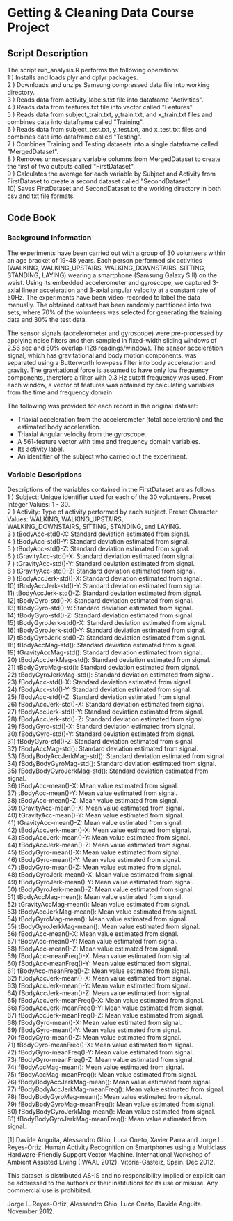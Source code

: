 #   Getting & Cleaning Data Course Project


##  Script Description

The script run_analysis.R performs the following operations:  
1 )  Installs and loads plyr and dplyr packages.  
2 )  Downloads and unzips Samsung compressed data file into working directory.  
3 )  Reads data from activity_labels.txt file into dataframe "Activities".  
4 )  Reads data from features.txt file into vector called "Features".  
5 )  Reads data from subject_train.txt, y_train.txt, and x_train.txt files and combines data into dataframe called "Training".  
6 )  Reads data from subject_test.txt, y_test.txt, and x_test.txt files and combines data into dataframe called "Testing".  
7 )  Combines Training and Testing datasets into a single dataframe called "MergedDataset".  
8 )  Removes unnecessary variable columns from MergedDataset to create the first of two outputs called "FirstDataset".  
9 )  Calculates the average for each variable by Subject and Activity from FirstDataset to create a second dataset called "SecondDataset".    
10)  Saves FirstDataset and SecondDataset to the working directory in both csv and txt file formats.  


##  Code Book

### Background Information
  
The experiments have been carried out with a group of 30 volunteers within an age bracket of 19-48 years. Each person performed six activities (WALKING, WALKING_UPSTAIRS, WALKING_DOWNSTAIRS, SITTING, STANDING, LAYING) wearing a smartphone (Samsung Galaxy S II) on the waist. Using its embedded accelerometer and gyroscope, we captured 3-axial linear acceleration and 3-axial angular velocity at a constant rate of 50Hz. The experiments have been video-recorded to label the data manually. The obtained dataset has been randomly partitioned into two sets, where 70% of the volunteers was selected for generating the training data and 30% the test data. 
  
The sensor signals (accelerometer and gyroscope) were pre-processed by applying noise filters and then sampled in fixed-width sliding windows of 2.56 sec and 50% overlap (128 readings/window). The sensor acceleration signal, which has gravitational and body motion components, was separated using a Butterworth low-pass filter into body acceleration and gravity. The gravitational force is assumed to have only low frequency components, therefore a filter with 0.3 Hz cutoff frequency was used. From each window, a vector of features was obtained by calculating variables from the time and frequency domain.
  
  
The following was provided for each record in the original dataset:
- Triaxial acceleration from the accelerometer (total acceleration) and the estimated body acceleration.
- Triaxial Angular velocity from the gyroscope. 
- A 561-feature vector with time and frequency domain variables.
- Its activity label. 
- An identifier of the subject who carried out the experiment.
  
  
### Variable Descriptions

Descriptions of the variables contained in the FirstDataset are as follows:  
1 )  Subject: Unique identifier used for each of the 30 volunteers.  Preset Integer Values: 1 - 30.  
2 )  Activity: Type of activity performed by each subject.  Preset Character Values: WALKING, WALKING_UPSTAIRS,  
     WALKING_DOWNSTAIRS, SITTING, STANDING, and LAYING.  
3 ) 	tBodyAcc-std()-X: Standard deviation estimated from signal.  
4 ) 	tBodyAcc-std()-Y: Standard deviation estimated from signal.  
5 ) 	tBodyAcc-std()-Z: Standard deviation estimated from signal.  
6 ) 	tGravityAcc-std()-X: Standard deviation estimated from signal.  
7 ) 	tGravityAcc-std()-Y: Standard deviation estimated from signal.  
8 ) 	tGravityAcc-std()-Z: Standard deviation estimated from signal.  
9 ) 	tBodyAccJerk-std()-X: Standard deviation estimated from signal.  
10) 	tBodyAccJerk-std()-Y: Standard deviation estimated from signal.  
11) 	tBodyAccJerk-std()-Z: Standard deviation estimated from signal.  
12) 	tBodyGyro-std()-X: Standard deviation estimated from signal.  
13) 	tBodyGyro-std()-Y: Standard deviation estimated from signal.  
14) 	tBodyGyro-std()-Z: Standard deviation estimated from signal.  
15) 	tBodyGyroJerk-std()-X: Standard deviation estimated from signal.  
16) 	tBodyGyroJerk-std()-Y: Standard deviation estimated from signal.  
17) 	tBodyGyroJerk-std()-Z: Standard deviation estimated from signal.  
18) 	tBodyAccMag-std(): Standard deviation estimated from signal.  
19) 	tGravityAccMag-std(): Standard deviation estimated from signal.  
20) 	tBodyAccJerkMag-std(): Standard deviation estimated from signal.  
21) 	tBodyGyroMag-std(): Standard deviation estimated from signal.  
22) 	tBodyGyroJerkMag-std(): Standard deviation estimated from signal.  
23) 	fBodyAcc-std()-X: Standard deviation estimated from signal.  
24) 	fBodyAcc-std()-Y: Standard deviation estimated from signal.  
25) 	fBodyAcc-std()-Z: Standard deviation estimated from signal.  
26) 	fBodyAccJerk-std()-X: Standard deviation estimated from signal.  
27) 	fBodyAccJerk-std()-Y: Standard deviation estimated from signal.  
28) 	fBodyAccJerk-std()-Z: Standard deviation estimated from signal.  
29) 	fBodyGyro-std()-X: Standard deviation estimated from signal.  
30) 	fBodyGyro-std()-Y: Standard deviation estimated from signal.  
31) 	fBodyGyro-std()-Z: Standard deviation estimated from signal.  
32) 	fBodyAccMag-std(): Standard deviation estimated from signal.  
33) 	fBodyBodyAccJerkMag-std(): Standard deviation estimated from signal.  
34) 	fBodyBodyGyroMag-std(): Standard deviation estimated from signal.  
35) 	fBodyBodyGyroJerkMag-std(): Standard deviation estimated from signal.  
36) 	tBodyAcc-mean()-X: Mean value estimated from signal.  
37) 	tBodyAcc-mean()-Y: Mean value estimated from signal.  
38) 	tBodyAcc-mean()-Z: Mean value estimated from signal.  
39) 	tGravityAcc-mean()-X: Mean value estimated from signal.  
40) 	tGravityAcc-mean()-Y: Mean value estimated from signal.  
41) 	tGravityAcc-mean()-Z: Mean value estimated from signal.  
42) 	tBodyAccJerk-mean()-X: Mean value estimated from signal.  
43) 	tBodyAccJerk-mean()-Y: Mean value estimated from signal.  
44) 	tBodyAccJerk-mean()-Z: Mean value estimated from signal.  
45) 	tBodyGyro-mean()-X: Mean value estimated from signal.  
46) 	tBodyGyro-mean()-Y: Mean value estimated from signal.  
47) 	tBodyGyro-mean()-Z: Mean value estimated from signal.  
48) 	tBodyGyroJerk-mean()-X: Mean value estimated from signal.  
49) 	tBodyGyroJerk-mean()-Y: Mean value estimated from signal.  
50) 	tBodyGyroJerk-mean()-Z: Mean value estimated from signal.  
51) 	tBodyAccMag-mean(): Mean value estimated from signal.  
52) 	tGravityAccMag-mean(): Mean value estimated from signal.  
53) 	tBodyAccJerkMag-mean(): Mean value estimated from signal.  
54) 	tBodyGyroMag-mean(): Mean value estimated from signal.  
55) 	tBodyGyroJerkMag-mean(): Mean value estimated from signal.  
56) 	fBodyAcc-mean()-X: Mean value estimated from signal.  
57) 	fBodyAcc-mean()-Y: Mean value estimated from signal.  
58) 	fBodyAcc-mean()-Z: Mean value estimated from signal.  
59) 	fBodyAcc-meanFreq()-X: Mean value estimated from signal.  
60) 	fBodyAcc-meanFreq()-Y: Mean value estimated from signal.  
61) 	fBodyAcc-meanFreq()-Z: Mean value estimated from signal.  
62) 	fBodyAccJerk-mean()-X: Mean value estimated from signal.  
63) 	fBodyAccJerk-mean()-Y: Mean value estimated from signal.  
64)  fBodyAccJerk-mean()-Z: Mean value estimated from signal.  
65) 	fBodyAccJerk-meanFreq()-X: Mean value estimated from signal.  
66) 	fBodyAccJerk-meanFreq()-Y: Mean value estimated from signal.  
67) 	fBodyAccJerk-meanFreq()-Z: Mean value estimated from signal.  
68) 	fBodyGyro-mean()-X: Mean value estimated from signal.  
69) 	fBodyGyro-mean()-Y: Mean value estimated from signal.  
70) 	fBodyGyro-mean()-Z: Mean value estimated from signal.  
71) 	fBodyGyro-meanFreq()-X: Mean value estimated from signal.  
72) 	fBodyGyro-meanFreq()-Y: Mean value estimated from signal.  
73) 	fBodyGyro-meanFreq()-Z: Mean value estimated from signal.  
74) 	fBodyAccMag-mean(): Mean value estimated from signal.  
75) 	fBodyAccMag-meanFreq(): Mean value estimated from signal.  
76) 	fBodyBodyAccJerkMag-mean(): Mean value estimated from signal.  
77) 	fBodyBodyAccJerkMag-meanFreq(): Mean value estimated from signal.  
78) 	fBodyBodyGyroMag-mean(): Mean value estimated from signal.  
79) 	fBodyBodyGyroMag-meanFreq(): Mean value estimated from signal.  
80) 	fBodyBodyGyroJerkMag-mean(): Mean value estimated from signal.  
81) 	fBodyBodyGyroJerkMag-meanFreq(): Mean value estimated from signal.  
  
  
  
[1] Davide Anguita, Alessandro Ghio, Luca Oneto, Xavier Parra and Jorge L. Reyes-Ortiz. Human Activity Recognition on Smartphones using a Multiclass Hardware-Friendly Support Vector Machine. International Workshop of Ambient Assisted Living (IWAAL 2012). Vitoria-Gasteiz, Spain. Dec 2012.  

This dataset is distributed AS-IS and no responsibility implied or explicit can be addressed to the authors or their institutions for its use or misuse. Any commercial use is prohibited.

Jorge L. Reyes-Ortiz, Alessandro Ghio, Luca Oneto, Davide Anguita. November 2012.
